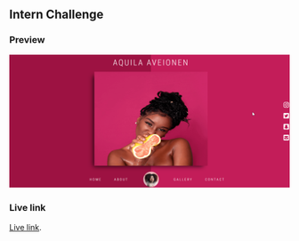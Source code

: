 ## Intern Challenge

### Preview
![Tux, the Linux mascot](https://github.com/readwarn/Intern-Challenge/blob/master/preview.png)

### Live link
[Live link](https://super-protective-walker.glitch.me/).